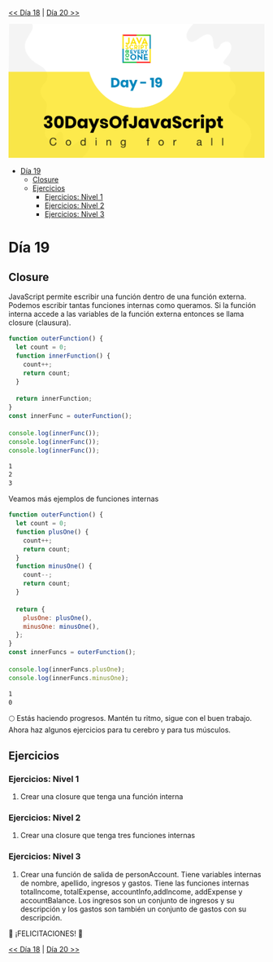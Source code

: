 
[<< Día 18](../dia_18_Promesas/dia_18_Promesas.md) | [Día 20 >>](../dia_20_Escribiendo_Codigos_Limpios/dia_20_escribiendo_codigos_limpios.md)

![Thirty Days Of JavaScript](../images/banners/day_1_19.png)

- [Día 19](#día-19)
  - [Closure](#closure)
  - [Ejercicios](#ejercicios)
    - [Ejercicios: Nivel 1](#ejercicios-nivel-1)
    - [Ejercicios: Nivel 2](#ejercicios-nivel-2)
    - [Ejercicios: Nivel 3](#ejercicios-nivel-3)

# Día 19

## Closure

JavaScript permite escribir una función dentro de una función externa. Podemos escribir tantas funciones internas como queramos. Si la función interna accede a las variables de la función externa entonces se llama closure (clausura).

```js
function outerFunction() {
  let count = 0;
  function innerFunction() {
    count++;
    return count;
  }

  return innerFunction;
}
const innerFunc = outerFunction();

console.log(innerFunc());
console.log(innerFunc());
console.log(innerFunc());
```

```sh
1
2
3
```

Veamos más ejemplos de funciones internas

```js
function outerFunction() {
  let count = 0;
  function plusOne() {
    count++;
    return count;
  }
  function minusOne() {
    count--;
    return count;
  }

  return {
    plusOne: plusOne(),
    minusOne: minusOne(),
  };
}
const innerFuncs = outerFunction();

console.log(innerFuncs.plusOne);
console.log(innerFuncs.minusOne);
```

```sh
1
0
```

🌕 Estás haciendo progresos. Mantén tu ritmo, sigue con el buen trabajo. Ahora haz algunos ejercicios para tu cerebro y para tus músculos.

## Ejercicios

### Ejercicios: Nivel 1

1. Crear una closure que tenga una función interna

### Ejercicios: Nivel 2

1. Crear una closure que tenga tres funciones internas

### Ejercicios: Nivel 3

1. Crear una función de salida de personAccount. Tiene variables internas de nombre, apellido, ingresos y gastos. Tiene las funciones internas totalIncome, totalExpense, accountInfo,addIncome, addExpense y accountBalance. Los ingresos son un conjunto de ingresos y su descripción y los gastos son también un conjunto de gastos con su descripción.

🎉 ¡FELICITACIONES! 🎉

[<< Día 18](../dia_18_Promesas/dia_18_Promesas.md) | [Día 20 >>](../dia_20_Escribiendo_Codigos_Limpios/dia_20_escribiendo_codigos_limpios.md)

